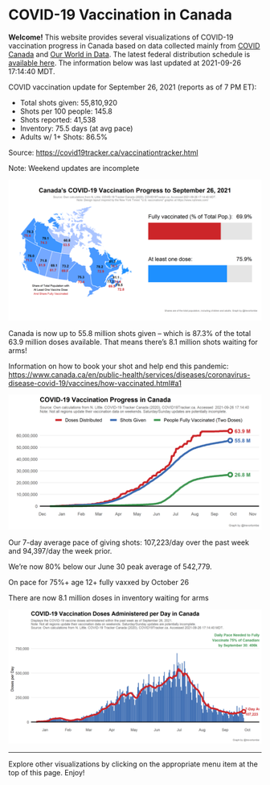COVID-19 Vaccination in Canada
==============================

**Welcome!** This website provides several visualizations of COVID-19
vaccination progress in Canada based on data collected mainly from
[COVID Canada](https://covid19tracker.ca/vaccinationtracker.html) and
[Our World in Data](https://ourworldindata.org/covid-vaccinations). The
latest federal distribution schedule is [available
here](https://www.canada.ca/en/public-health/services/diseases/2019-novel-coronavirus-infection/prevention-risks/covid-19-vaccine-treatment/vaccine-rollout.html).
The information below was last updated at 2021-09-26 17:14:40 MDT.

COVID vaccination update for September 26, 2021 (reports as of 7 PM ET):

-   Total shots given: 55,810,920
-   Shots per 100 people: 145.8
-   Shots reported: 41,538
-   Inventory: 75.5 days (at avg pace)
-   Adults w/ 1+ Shots: 86.5%

Source:
<a href="https://covid19tracker.ca/vaccinationtracker.html" class="uri">https://covid19tracker.ca/vaccinationtracker.html</a>

Note: Weekend updates are incomplete

![](Plots/plot_main.png)

Canada is now up to 55.8 million shots given – which is 87.3% of the
total 63.9 million doses available. That means there’s 8.1 million shots
waiting for arms!

Information on how to book your shot and help end this pandemic:
<a href="https://www.canada.ca/en/public-health/services/diseases/coronavirus-disease-covid-19/vaccines/how-vaccinated.html#a1" class="uri">https://www.canada.ca/en/public-health/services/diseases/coronavirus-disease-covid-19/vaccines/how-vaccinated.html#a1</a>

![](Plots/plot_total.png)

Our 7-day average pace of giving shots: 107,223/day over the past week
and 94,397/day the week prior.

We’re now 80% below our June 30 peak average of 542,779.

On pace for 75%+ age 12+ fully vaxxed by October 26

There are now 8.1 million doses in inventory waiting for arms

![](Plots/pace_national.png)

------------------------------------------------------------------------

Explore other visualizations by clicking on the appropriate menu item at
the top of this page. Enjoy!
